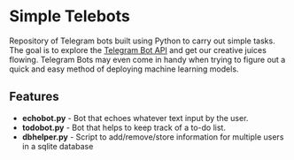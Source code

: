# Simple Telebots

Repository of Telegram bots built using Python to carry out simple tasks. The goal is to explore the [Telegram Bot API](https://core.telegram.org/bots/api) and get our 
creative juices flowing. Telegram Bots may even come in handy when trying to figure out a quick and easy method of deploying machine learning models.

## Features

- **echobot.py** - Bot that echoes whatever text input by the user.
- **todobot.py** - Bot that helps to keep track of a to-do list.
- **dbhelper.py** - Script to add/remove/store information for multiple users in a sqlite database
